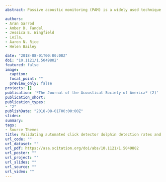 ```yaml
---
abstract: Passive acoustic monitoring (PAM) is a widely used technique for studying the distribution and habitat use of cetaceans. The C-POD, an acoustic sensor with an onboard automated click detector, has been deployed in diverse acoustic environments, but studies verifying its offshore detection rates and factors affecting detection probability are scarce. To empirically evaluate the performance of C-PODs in detecting bottlenose dolphins (Tursiops truncatus), C-PODs were deployed alongside archival acoustic recorders 12–30 km offshore in the Northwest Atlantic Ocean. The C-POD and acoustic recordings, post-processed using PAMGUARD software, were compared for a period of 6852 h. C-POD false positive rates were very low (mean 0.003%), and positive hourly detection accuracy was very high (mean 99.6%). Analysis of the acoustic environment and dolphin click characteristics revealed that true positive detections by C-PODs were significantly more likely to occur when PAMGUARD detected more clicks and there was increased high frequency noise (>20 kHz), likely from distant or unclassified clicks. C-PODs were found to be reliable indicators of dolphin presence at hourly or greater time scales. These results support the application of C-PODs in PAM studies that aim to investigate patterns of dolphin occurrence, such as those related to offshore windfarms.

authors:
- Aran Garrod
- Amber D. Fandel
- Jessica E. Wingfield
- Leila,
- Aaron N. Rice
- Helen Bailey

date: "2018-08-01T00:00:00Z"
doi: "10.1121/1.5049802"
featured: false
image:
  caption: 
  focal_point: ""
  preview_only: false
projects: []
publication: '*The Journal of the Acoustical Society of America* (2)'
publication_short: 
publication_types:
- "2"
publishDate: "2018-08-01T00:00:00Z"
slides: 
summary: 
tags:
- Source Themes
title: Validating automated click detector dolphin detection rates and investigating factors affecting performance
url_code: ""
url_dataset: ""
url_pdf: https://asa.scitation.org/doi/abs/10.1121/1.5049802
url_poster: ""
url_project: ""
url_slides: ""
url_source: ""
url_video: ""
---
```

